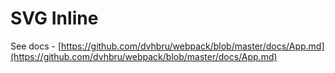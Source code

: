 # SVG Inline

See docs - [https://github.com/dvhbru/webpack/blob/master/docs/App.md](https://github.com/dvhbru/webpack/blob/master/docs/App.md)

